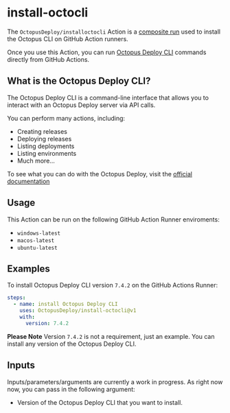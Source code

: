 # install-octocli

The `OctopusDeploy/installoctocli` Action is a [composite run](https://docs.github.com/en/free-pro-team@latest/actions/creating-actions/creating-a-composite-run-steps-action) used to install the Octopus CLI on GitHub Action runners.

Once you use this Action, you can run [Octopus Deploy CLI](https://octopus.com/docs/octopus-rest-api/octopus-cli) commands directly from GitHub Actions.

## What is the Octopus Deploy CLI?
The Octopus Deploy CLI is a command-line interface that allows you to interact with an Octopus Deploy server via API calls.

You can perform many actions, including:
* Creating releases
* Deploying releases
* Listing deployments
* Listing environments
* Much more...

To see what you can do with the Octopus Deploy, visit the [official documentation](https://octopus.com/docs/octopus-rest-api/octopus-cli)

## Usage
This Action can be run on the following GitHub Action Runner enviroments:
* `windows-latest`
* `macos-latest`
* `ubuntu-latest`

## Examples
To install Octopus Deploy CLI version `7.4.2` on the GitHub Actions Runner:

```yml
steps:
  - name: install Octopus Deploy CLI
    uses: OctopusDeploy/install-octocli@v1
    with:
      version: 7.4.2
```

**Please Note**
Version `7.4.2` is not a requirement, just an example. You can install any version of the Octopus Deploy CLI.

## Inputs
Inputs/parameters/arguments are currently a work in progress. As right now now, you can pass in the following argument:
* Version of the Octopus Deploy CLI that you want to install.

